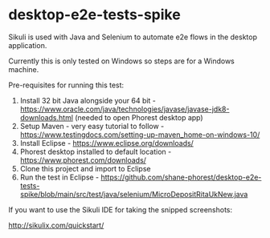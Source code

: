 # desktop-e2e-tests-spike
Sikuli is used with Java and Selenium to automate e2e flows in the desktop application.

Currently this is only tested on Windows so steps are for a Windows machine.

Pre-requisites for running this test:

1. Install 32 bit Java alongside your 64 bit - https://www.oracle.com/java/technologies/javase/javase-jdk8-downloads.html (needed to open Phorest desktop app)
2. Setup Maven - very easy tutorial to follow - https://www.testingdocs.com/setting-up-maven_home-on-windows-10/
3. Install Eclipse - https://www.eclipse.org/downloads/
4. Phorest desktop installed to default location - https://www.phorest.com/downloads/
5. Clone this project and import to Eclipse
6. Run the test in Eclipse - https://github.com/shane-phorest/desktop-e2e-tests-spike/blob/main/src/test/java/selenium/MicroDepositRitaUkNew.java


If you want to use the Sikuli IDE for taking the snipped screenshots:

http://sikulix.com/quickstart/
